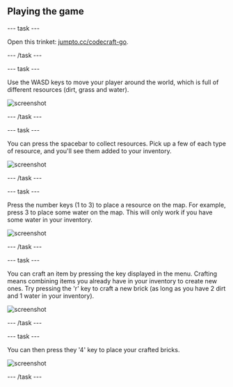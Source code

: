 ## Playing the game

--- task ---

Open this trinket: <a href="http://jumpto.cc/codecraft-go" target="_blank">jumpto.cc/codecraft-go</a>. 

--- /task ---

--- task ---

Use the WASD keys to move your player around the world, which is full of different resources (dirt, grass and water).

 ![screenshot](images/craft-move.png)

--- /task ---

--- task ---

You can press the spacebar to collect resources. Pick up a few of each type of resource, and you'll see them added to your inventory.

 ![screenshot](images/craft-pickup.png)

--- /task ---

--- task ---

Press the number keys (1 to 3) to place a resource on the map. For example, press 3 to place some water on the map. This will only work if you have some water in your inventory.

 ![screenshot](images/craft-place-water.png)

--- /task ---

--- task ---

You can craft an item by pressing the key displayed in the menu. Crafting means combining items you already have in your inventory to create new ones. Try pressing the 'r' key to craft a new brick (as long as you have 2 dirt and 1 water in your inventory).

 ![screenshot](images/craft-craft-brick.png)

--- /task ---

--- task ---

You can then press they '4' key to place your crafted bricks.

 ![screenshot](images/craft-place-brick.png)

--- /task ---

